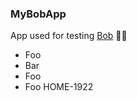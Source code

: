 ### MyBobApp

App used for testing [Bob](https://github.com/n26/bob/) 👷‍♂️

- Foo
- Bar
- Foo
- Foo
HOME-1922

